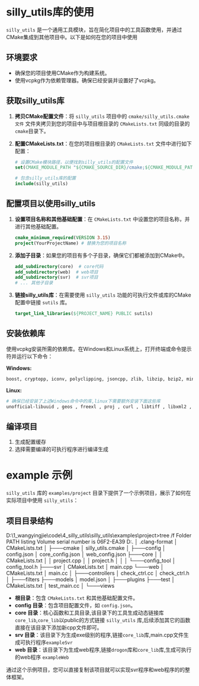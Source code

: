 
# silly_utils库的使用

`silly_utils` 是一个通用工具模块，旨在简化项目中的工具函数使用，并通过CMake集成到其他项目中。以下是如何在您的项目中使用 

## 环境要求

- 确保您的项目使用CMake作为构建系统。
- 使用vcpkg作为依赖管理器。确保已经安装并设置好了vcpkg。

## 获取silly_utils库

1. **拷贝CMake配置文件**：将 `silly_utils` 项目中的 `cmake/silly_utils.cmake文件` 文件夹拷贝到您的项目中与项目根目录的 `CMakeLists.txt` 同级的目录的`cmake`目录下。

2. **配置CMakeLists.txt**：在您的项目根目录的 `CMakeLists.txt` 文件中进行如下配置：

    ```cmake
    # 设置CMake模块路径，以便找到silly_utils的配置文件
    set(CMAKE_MODULE_PATH "${CMAKE_SOURCE_DIR}/cmake;${CMAKE_MODULE_PATH}")
    
    # 包含silly_utils库的配置
    include(silly_utils)
    ```

## 配置项目以使用silly_utils

1. **设置项目名称和其他基础配置**：在 `CMakeLists.txt` 中设置您的项目名称，并进行其他基础配置。

    ```cmake
    cmake_minimum_required(VERSION 3.15)
    project(YourProjectName) # 替换为您的项目名称
    ```

2. **添加子目录**：如果您的项目有多个子目录，确保它们都被添加到CMake中。

    ```cmake
    add_subdirectory(core)  # core代码
    add_subdirectory(web)  # web项目
    add_subdirectory(svr)  # svr项目
    # ... 其他子目录
    ```

3. **链接silly_utils库**：在需要使用 `silly_utils` 功能的可执行文件或库的CMake配置中链接 `sutils` 库。

    ```cmake
    target_link_libraries(${PROJECT_NAME} PUBLIC sutils)
    ```

## 安装依赖库

使用vcpkg安装所需的依赖库。在Windows和Linux系统上，打开终端或命令提示符并运行以下命令：

**Windows:**
```sh
boost, cryptopp, iconv, polyclipping, jsoncpp, zlib, libzip, bzip2, minizip, gzip, 7zip, rapidjson, netcdfcxx, png, jpeg, openssl, protozero, geotiff, gdal, spatialite, unofficial-sqlite3, hiredis, fmt, cairo, freetype, spdlog, lz4
```

**Linux:**
```sh
# 确保已经安装了上述Windows命令中的库,linux下需要额外安装下面这些库
unofficial-libuuid , geos , freexl , proj , curl , libtiff , libxml2 , rttopo , unixodbc or -lodbc , fontconfig , pixman 
```

## 编译项目

1. 生成配置缓存
2. 选择需要编译的可执行程序进行编译生成


# example 示例

`silly_utils` 库的 `examples/project` 目录下提供了一个示例项目，展示了如何在实际项目中使用 `silly_utils`：

## 项目目录结构

D:\1_wangyingjie\code\4_silly_utils\silly_utils\examples\project>tree /f
Folder PATH listing
Volume serial number is 06F2-EA39
D:.
│   .clang-format
│   CMakeLists.txt
│
├───cmake
│       silly_utils.cmake
│
├───config
│       config.json
│       core_config.json
│       web_config.json
├───core
│   │   CMakeLists.txt
│   │   project.cpp
│   │   project.h
│   │
│   └───config_tool
│           config_tool.h
├───svr
│       CMakeLists.txt
│       main.cpp
└───web
    │   CMakeLists.txt
    │   main.cc
    │
    ├───controllers
    │       check_ctrl.cc
    │       check_ctrl.h
    │
    ├───filters
    ├───models
    │       model.json
    │
    ├───plugins
    ├───test
    │       CMakeLists.txt
    │       test_main.cc
    │
    └───views


- **根目录**：包含 `CMakeLists.txt` 和其他基础配置文件。
- **config 目录**：包含项目配置文件，如 `config.json`。
- **core 目录**：核心函数和工具目录,该目录下的工具生成动态链接库`core_lib`,`core_lib`以public的方式链接 `silly_utils` 库,后续添加其它的函数直接在该目录下添加新cpp文件即可。
- **srv 目录**：该目录下为生成exe级别的程序,链接`core_lib`库,main.cpp文件生成可执行程序`exampleSvr`
- **web 目录**：该目录下为生成web程序,链接`drogon`库和`core_lib`库,生成可执行的web程序 `exampleWeb`



通过这个示例项目，您可以直接复制该项目就可以实现svr程序和web程序的的整体框架。











